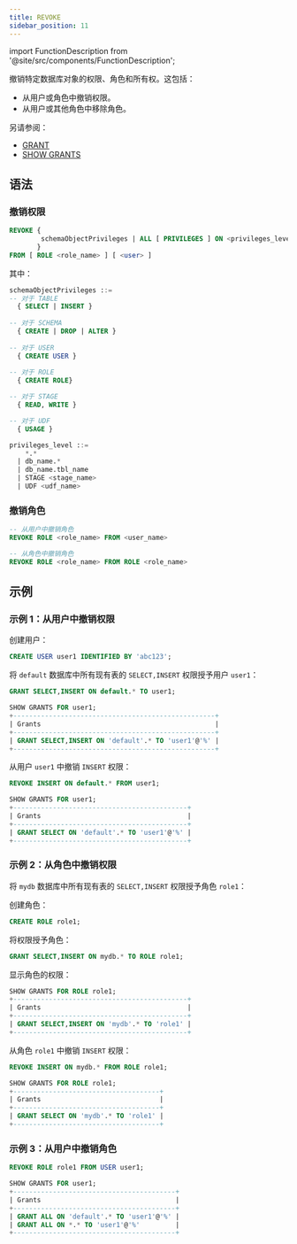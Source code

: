 ```yaml
---
title: REVOKE
sidebar_position: 11
---
```

import FunctionDescription from '@site/src/components/FunctionDescription';

<FunctionDescription description="引入或更新于：v1.2.275"/>

撤销特定数据库对象的权限、角色和所有权。这包括：

- 从用户或角色中撤销权限。
- 从用户或其他角色中移除角色。

另请参阅：

- [GRANT](10-grant.md)
- [SHOW GRANTS](22-show-grants.md)

## 语法

### 撤销权限

```sql
REVOKE { 
        schemaObjectPrivileges | ALL [ PRIVILEGES ] ON <privileges_level>
       }
FROM [ ROLE <role_name> ] [ <user> ]
```

其中：

```sql
schemaObjectPrivileges ::=
-- 对于 TABLE
  { SELECT | INSERT }
  
-- 对于 SCHEMA
  { CREATE | DROP | ALTER }
  
-- 对于 USER
  { CREATE USER }
  
-- 对于 ROLE
  { CREATE ROLE}

-- 对于 STAGE
  { READ, WRITE }

-- 对于 UDF
  { USAGE }
```

```sql
privileges_level ::=
    *.*
  | db_name.*
  | db_name.tbl_name
  | STAGE <stage_name>
  | UDF <udf_name>
```

### 撤销角色

```sql
-- 从用户中撤销角色
REVOKE ROLE <role_name> FROM <user_name>

-- 从角色中撤销角色
REVOKE ROLE <role_name> FROM ROLE <role_name>
```

## 示例

### 示例 1：从用户中撤销权限

创建用户：
```sql
CREATE USER user1 IDENTIFIED BY 'abc123';
```

将 `default` 数据库中所有现有表的 `SELECT,INSERT` 权限授予用户 `user1`：
 
```sql
GRANT SELECT,INSERT ON default.* TO user1;
```
```sql
SHOW GRANTS FOR user1;
+---------------------------------------------------+
| Grants                                            |
+---------------------------------------------------+
| GRANT SELECT,INSERT ON 'default'.* TO 'user1'@'%' |
+---------------------------------------------------+
```

从用户 `user1` 中撤销 `INSERT` 权限：
```sql
REVOKE INSERT ON default.* FROM user1;
```

```sql
SHOW GRANTS FOR user1;
+--------------------------------------------+
| Grants                                     |
+--------------------------------------------+
| GRANT SELECT ON 'default'.* TO 'user1'@'%' |
+--------------------------------------------+
```

### 示例 2：从角色中撤销权限

将 `mydb` 数据库中所有现有表的 `SELECT,INSERT` 权限授予角色 `role1`：

创建角色：
```sql
CREATE ROLE role1;
```

将权限授予角色：
```sql
GRANT SELECT,INSERT ON mydb.* TO ROLE role1;
```

显示角色的权限：
```sql
SHOW GRANTS FOR ROLE role1;
+--------------------------------------------+
| Grants                                     |
+--------------------------------------------+
| GRANT SELECT,INSERT ON 'mydb'.* TO 'role1' |
+--------------------------------------------+
```

从角色 `role1` 中撤销 `INSERT` 权限：
```sql
REVOKE INSERT ON mydb.* FROM ROLE role1;
```

```sql
SHOW GRANTS FOR ROLE role1;
+-------------------------------------+
| Grants                              |
+-------------------------------------+
| GRANT SELECT ON 'mydb'.* TO 'role1' |
+-------------------------------------+
```

### 示例 3：从用户中撤销角色

```sql
REVOKE ROLE role1 FROM USER user1;
```

```sql
SHOW GRANTS FOR user1;
+-----------------------------------------+
| Grants                                  |
+-----------------------------------------+
| GRANT ALL ON 'default'.* TO 'user1'@'%' |
| GRANT ALL ON *.* TO 'user1'@'%'         |
+-----------------------------------------+
```